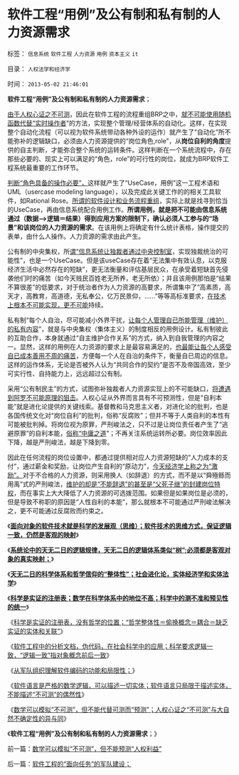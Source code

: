 # 软件工程“用例”及公有制和私有制的人力资源需求

标签： `信息系统` `软件工程` `人力资源` `用例` `资本主义` `it` 

目录： `人权法学和经济学`

时间： `2013-05-02 21:46:01`

**软件工程“用例”及公有制和私有制的人力资源需求**；

[由于人权心证之不可测](../../../2013/4/18/为什么芝加哥学派弗里德曼的“实证经济学”是伪科学？.md)，因此在软件工程的流程重组BRP之中，[就不可能使用随机函数代替“实时操作者](../../../2013/4/28/“万物皆实体”的奥卡姆法则，数学语言的科学威力及局限性.md)”的方法，实现整个管理/经营体系的自动化。这样，在实现整个自动化流程（可以视为软件系统带动各种外设的运作）就产生了“自动化”所不能弥补的逻辑缺口，必须由人力资源提供的“岗位角色,role”，从**岗位自利的角度**提供的自主判断，才能弥合整个系统的运转条件。这样判断在一个系统流程中，存在那些必要的、现实上可以满足的“角色，role”的可行性的岗位，就成为BRP软件工程系统最重要的工作环节。

[判断“角色具备的操作必要”，](../../../2009/5/25/走出汉文化“公说公有理”的语言泥潭.md)这样就产生了“UseCase，用例”这一工程术语和UML（usercase modeling language），以及完成此关键工作的的相关工具软件，如Rational Rose。[所谓的软件设计和业务流程重组](../../../2013/4/28/软件工程中的分析文档，伪代码，在社会科学中的应用；.md)，实际上就是找寻到恰当的UseCase，再由信息系统配合用例工作。**所谓用例，就是把不可能由信息系统通过（数据——>逻辑＝结果）得到应用方案的限制下，确认必须人工参与的“场景”和该岗位的人力资源的需求**。在该用例上将确定有什么统计表格，操作提交的表单，由什么人操作。人力资源的需求由此产生。

公有制的中央集权，所[谓“信息系统让独裁者通过中央控制室](../../../2011/11/9/暴君是对那种人“施暴”？当上皇帝的杜甫.md)，实现独裁统治的可能性”，也是一个UseCase。但是该useCase存在着“无法集中有效认息，以克服经济生活中必然存在的短缺”，更无法衡量和评估基层民众，在承受着短缺首先侵袭他们时的痛苦（如今天贱民百姓老无所养，老无所依）；并且该用例那怕是“结果不算很差”的低要求，对于统治者作为人力资源的高要求，所谓集中了“高素质，高天才，高教育，高道德，无私奉公，亿万民景仰，……”等等高标准要求，[在技术上根本不可能实现，更不可能](../../../2012/10/25/您是否认为（公有制＋民主）更亲切？.md)持续。

私有制“每个人自治，尽可能减小外界干扰，[让每个人管理自已所能管理（维护）的私有内容](../../../2012/2/18/社会保障＝（国家税后保障＋私有制自主保障）.md)”，就是与中央集权（集体主义）的制度相反的用例设计。私有制彼此的互助合作，本身就通过“自主维护合作关系”的方式，纳入到自我管理的内容之一。显然，这样的用例在人力资源的要求上是最容易满足的，[也最能让每个人感受自已成本善用不周的痛苦](../../../2013/4/14/成本是个体利益感受的痛苦.md)，方便每一个人在自治的条件下，衡量自已周边的信息。这样的运作体系，无论是否被外人认为“共同合作的契约”是否不及帝国高效，至少可实行性、自持能力上，远远超过公有制。

采用“公有制民主”的方式，试图弥补独裁者人力资源实现上的不可能缺口，[将遭遇到阿罗不可能原理的狙击](../../../2012/1/2/阿罗不可能定理：公共服务有边际，政府不是越大越好.md)。人权心证从外界而言具有不可预测性，但是“自利本能”就是进化论提供的关键线索。基督教和马克思主义者，对进化论的批判，也是各国传统文化对“岗位自利”的批判，俗称“反腐败”；但并不等于人类自利的本性有可能被批判掉。将岗位视为原罪，严刑峻法之，只不过是让岗位责任者产生了“逃避原罪”的自利本能，[俗称“中庸之道](../../../2009/12/2/混！中庸之道的策源地.md)”；不再关注系统运转所必要。岗位效率因此下降，越是严刑峻法，越是下降到零。

因此在任何流程的岗位设置中，都通过提供相对应人力资源短缺的“人力成本的支付”，通过薪金和奖励，让岗位产生自利的“原动力”，[今天经济学上称之为“激励”。](../../../2012/5/31/计划经济从来不是大锅饭.md)对于不合格的人力资源，则采用换人（如辞退）的方式，而不是以“舜殛鲧而用禹”式的严刑峻法，[维护的却是“不能辞退”的甚至是“父死子继”的封建岗位特权](../../../2009/7/21/混水便于摸鱼，特权等于产权.md)，而在事实上大大降低了人力资源的可选拨范围。如果但是如果岗位是必须的，但是导致不称职的原因是“人性自利的本能”，那么就根本不可能通过严刑峻法解决之，更不可能通过反腐败而约束之。

《[**面向对象的软件技术就是科学的发展观（思维）；软件技术的思维方式，保证逻辑一致，仍然是客观的映射**](../../../2012/3/14/面向对象的“科学发展观”.md)》

《[**系统论中的天无二日的逻辑规律，天无二日的逻辑体系类似“树”;必须都是客观对象的真实映射；**](../../../2012/3/14/系统论,进化论和信息系统.md)》

《[**天无二日的科学体系和哲学信仰的“整体性”；社会进化论，实体经济学和实体法学**](../../../2012/3/14/天无二日的科学和哲学信仰的“整体性”.md)》

《[**科学是实证的注册表；数学在科学体系中的地位不高；科学中的测不准和预见性的统一**](../../../2012/3/15/科学是实证的注册表，数学不是必要的；.md)》

《[科学是实证的注册表，没有哲学的位置；“哲学整体性＝偷换概念＝耦合＝缺乏实证的实体和关联”](../../../2012/3/15/科学中没有哲学的位置；信仰的位置在那里？.md)》

《[软件工程中的分析文档，伪代码，在社会科学中的应用；科学要求逻辑一致，“逻辑一致”指对象概念前后一致](../../../2013/4/28/软件工程中的分析文档，伪代码，在社会科学中的应用；.md)》

《[从军队组织理解软件编码的功能和局限性；](../../../2013/4/28/从军队组织理解软件编码的功能和局限性，及机器人军队.md)》

《[软件语言是严格的数学逻辑，可以描述一切实体；软件语言只局限于描述实体，不能描述“不可测”的偶然性](../../../2013/4/28/“万物皆实体”的奥卡姆法则，数学语言的科学威力及局限性.md)》

《[数学可以模拟“不可测”，但不能代替可测而“预测”；人权心证之“不可测”与大自然不确定性的异与同](../../../2013/5/2/数学可以模拟“不可测”，但不能预测“人权利益”.md)》

《**软件工程“用例”及公有制和私有制的人力资源需求**；》



前一篇：[数学可以模拟“不可测”，但不能预测“人权利益”](../../../2013/5/2/数学可以模拟“不可测”，但不能预测“人权利益”.md)

后一篇：[软件工程的“面向任务”的军队建设；](../../../2013/5/2/软件工程的“面向任务”的军队建设；.md)